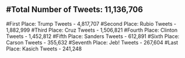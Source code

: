 #Total Number of Tweets: 11,136,706 
---
#First Place: Trump Tweets - 4,817,707
#Second Place: Rubio Tweets - 1,882,999
#Third Place: Cruz Tweets - 1,506,821
#Fourth Place: Clinton Tweets - 1,452,812
#Fifth Place: Sanders Tweets - 612,891
#Sixth Place: Carson Tweets - 355,632
#Seventh Place: Jeb! Tweets - 267,604
#Last Place: Kasich Tweets - 241,248
